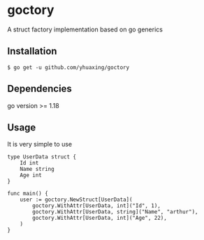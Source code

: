 # goctory
A struct factory implementation based on go generics

## Installation

```
$ go get -u github.com/yhuaxing/goctory
```
## Dependencies

go version >= 1.18

## Usage

It is very simple to use

```golang
type UserData struct {
    Id int
    Name string
    Age int
}

func main() {
    user := goctory.NewStruct[UserData](
		goctory.WithAttr[UserData, int]("Id", 1),
		goctory.WithAttr[UserData, string]("Name", "arthur"),
		goctory.WithAttr[UserData, int]("Age", 22),
	)
}
```
